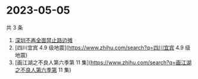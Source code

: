 # 2023-05-05

共 3 条

<!-- BEGIN ZHIHUSEARCH -->
<!-- 最后更新时间 Fri May 05 2023 04:09:17 GMT+0800 (China Standard Time) -->
1. [深圳不再全面禁止路边摊](https://www.zhihu.com/search?q=深圳不再全面禁止路边摊)
1. [四川宜宾 4.9 级地震](https://www.zhihu.com/search?q=四川宜宾 4.9 级地震)
1. [画江湖之不良人第六季第 11 集](https://www.zhihu.com/search?q=画江湖之不良人第六季第 11 集)
<!-- END ZHIHUSEARCH -->
